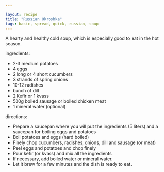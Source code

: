 ```yaml
---

layout: recipe
title: "Russian Okroshka"
tags: basic, spread, quick, russian, soup
---
```


A hearty and healthy cold soup, which is especially good to eat in the hot season.

ingredients:
- 2-3 medium potatoes
- 4 eggs
- 2 long or 4 short cucumbers
- 3 strands of spring onions
- 10-12 radishes
- bunch of dill
- 2 Kefir or 1 kvass
- 500g boiled sausage or boiled chicken meat
- 1 mineral water (optional)

directions:
- Prepare a saucepan where you will put the ingredients (5 liters) and a saucepan for boiling eggs and potatoes
- Boil potatoes and eggs (hard boiled)
- Finely chop cucumbers, radishes, onions, dill and sausage (or meat)
- Peel eggs and potatoes and chop finely
- Pour kefir (or kvass) and mix all the ingredients
- If necessary, add boiled water or mineral water.
- Let it brew for a few minutes and the dish is ready to eat.
